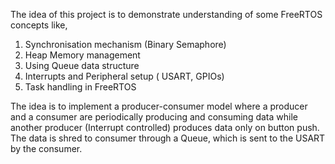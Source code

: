 The idea of this project is to demonstrate understanding of some FreeRTOS concepts like,

1. Synchronisation mechanism (Binary Semaphore)
2. Heap Memory management
3. Using Queue data structure
4. Interrupts and Peripheral setup ( USART, GPIOs)
5. Task handling in FreeRTOS

The idea is to implement a producer-consumer model where a producer and a consumer are periodically
producing and consuming data while another producer (Interrupt controlled) produces data only on
button push. The data is shred to consumer through a Queue, which is sent to the USART by the consumer.
